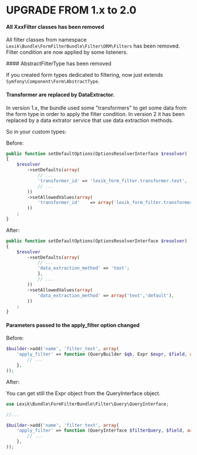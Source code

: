UPGRADE FROM 1.x to 2.0
=======================

#### All XxxFilter classes has been removed

All filter classes from namespace `Lexik\Bundle\FormFilterBundle\Filter\ORM\Filters` has been removed.
Filter condition are now applied by some listeners.

#### AbstractFilterType has been removed

If you created form types dedicated to filtering, now just extends `Symfony\Component\Form\AbstractType`.

#### Transformer are replaced by DataExtractor.

In version 1.x, the bundle used some "transformers" to get some data from the form type in order to apply the filter condition.
In version 2 it has been replaced by a data extrator service that use data extraction methods.

So in your custom types:

Before: 
```php
public function setDefaultOptions(OptionsResolverInterface $resolver)
{
    $resolver
        ->setDefaults(array(
            // ...
            'transformer_id' => 'lexik_form_filter.transformer.text',
            // ...
        ))
        ->setAllowedValues(array(
            'transformer_id'    => array('lexik_form_filter.transformer.text','lexik_form_filter.transformer.default'),
        ))
    ;
}
```

After:

```php
public function setDefaultOptions(OptionsResolverInterface $resolver)
{
    $resolver
        ->setDefaults(array(
            // ...
            'data_extraction_method' => 'text';
            },
            // ...
        ))
        ->setAllowedValues(array(
            'data_extraction_method' => array('text','default'),
        ))
    ;
}
```

#### Parameters passed to the apply_filter option changed

Before: 
```php
$builder->add('name', 'filter_text', array(
    'apply_filter' => function (QueryBuilder $qb, Expr $expr, $field, array $values) {
        // ...
    },
));
```

After:

You can get still the Expr object from the QueryInterface object.

```php
use Lexik\Bundle\FormFilterBundle\Filter\Query\QueryInterface;

//...

$builder->add('name', 'filter_text', array(
    'apply_filter' => function (QueryInterface $filterQuery, $field, array $values) {
        // ...
    },
));
```
